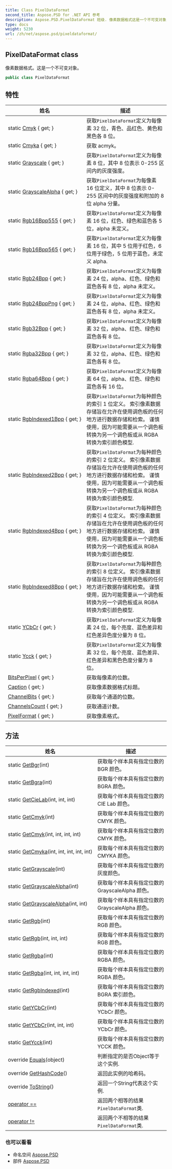 ```yaml
---
title: Class PixelDataFormat
second_title: Aspose.PSD for .NET API 参考
description: Aspose.PSD.PixelDataFormat 班级. 像素数据格式这是一个不可变对象
type: docs
weight: 5230
url: /zh/net/aspose.psd/pixeldataformat/
---
```

## PixelDataFormat class

像素数据格式。这是一个不可变对象。

```csharp
public class PixelDataFormat
```

## 特性

| 姓名 | 描述 |
| --- | --- |
| static [Cmyk](../../aspose.psd/pixeldataformat/cmyk/) { get; } | 获取`PixelDataFormat`定义为每像素 32 位，青色、品红色、黄色和黑色各 8 位。 |
| static [Cmyka](../../aspose.psd/pixeldataformat/cmyka/) { get; } | 获取 acmyk。 |
| static [Grayscale](../../aspose.psd/pixeldataformat/grayscale/) { get; } | 获取`PixelDataFormat`定义为每像素 8 位，其中 8 位表示 0-255 区间内的灰度强度。 |
| static [GrayscaleAlpha](../../aspose.psd/pixeldataformat/grayscalealpha/) { get; } | 获取`PixelDataFormat`为每像素 16 位定义，其中 8 位表示 0-255 区间中的灰度强度和附加的 8 位 alpha 分量。 |
| static [Rgb16Bpp555](../../aspose.psd/pixeldataformat/rgb16bpp555/) { get; } | 获取`PixelDataFormat`定义为每像素 16 位，红色、绿色和蓝色各 5 位，alpha 未定义。 |
| static [Rgb16Bpp565](../../aspose.psd/pixeldataformat/rgb16bpp565/) { get; } | 获取`PixelDataFormat`定义为每像素 16 位，其中 5 位用于红色，6 位用于绿色，5 位用于蓝色，未定义 alpha. |
| static [Rgb24Bpp](../../aspose.psd/pixeldataformat/rgb24bpp/) { get; } | 获取`PixelDataFormat`定义为每像素 24 位，alpha、红色、绿色和蓝色各有 8 位，alpha 未定义。 |
| static [Rgb24BppPng](../../aspose.psd/pixeldataformat/rgb24bpppng/) { get; } | 获取`PixelDataFormat`定义为每像素 24 位，alpha、红色、绿色和蓝色各有 8 位，alpha 未定义。 |
| static [Rgb32Bpp](../../aspose.psd/pixeldataformat/rgb32bpp/) { get; } | 获取`PixelDataFormat`定义为每像素 32 位，alpha、红色、绿色和蓝色各有 8 位。 |
| static [Rgba32Bpp](../../aspose.psd/pixeldataformat/rgba32bpp/) { get; } | 获取`PixelDataFormat`定义为每像素 32 位，alpha、红色、绿色和蓝色各有 8 位。 |
| static [Rgba64Bpp](../../aspose.psd/pixeldataformat/rgba64bpp/) { get; } | 获取`PixelDataFormat`定义为每像素 64 位，alpha、红色、绿色和蓝色各有 16 位。 |
| static [RgbIndexed1Bpp](../../aspose.psd/pixeldataformat/rgbindexed1bpp/) { get; } | 获取`PixelDataFormat`为每种颜色的索引 1 位定义。 索引像素数据存储旨在允许在使用调色板的任何地方进行数据存储和检索。 谨慎使用，因为可能需要从一个调色板转换为另一个调色板或从 RGBA 转换为索引颜色模型. |
| static [RgbIndexed2Bpp](../../aspose.psd/pixeldataformat/rgbindexed2bpp/) { get; } | 获取`PixelDataFormat`为每种颜色的索引 2 位定义。 索引像素数据存储旨在允许在使用调色板的任何地方进行数据存储和检索。 谨慎使用，因为可能需要从一个调色板转换为另一个调色板或从 RGBA 转换为索引颜色模型. |
| static [RgbIndexed4Bpp](../../aspose.psd/pixeldataformat/rgbindexed4bpp/) { get; } | 获取`PixelDataFormat`为每种颜色的索引 4 位定义。 索引像素数据存储旨在允许在使用调色板的任何地方进行数据存储和检索。 谨慎使用，因为可能需要从一个调色板转换为另一个调色板或从 RGBA 转换为索引颜色模型. |
| static [RgbIndexed8Bpp](../../aspose.psd/pixeldataformat/rgbindexed8bpp/) { get; } | 获取`PixelDataFormat`为每种颜色的索引 8 位定义。 索引像素数据存储旨在允许在使用调色板的任何地方进行数据存储和检索。 谨慎使用，因为可能需要从一个调色板转换为另一个调色板或从 RGBA 转换为索引颜色模型. |
| static [YCbCr](../../aspose.psd/pixeldataformat/ycbcr/) { get; } | 获取`PixelDataFormat`定义为每像素 24 位，每个亮度、蓝色差异和红色差异色度分量为 8 位。 |
| static [Ycck](../../aspose.psd/pixeldataformat/ycck/) { get; } | 获取`PixelDataFormat`定义为每像素 32 位，每个亮度、蓝色差异、红色差异和黑色色度分量为 8 位。 |
| [BitsPerPixel](../../aspose.psd/pixeldataformat/bitsperpixel/) { get; } | 获取每像素的位数。 |
| [Caption](../../aspose.psd/pixeldataformat/caption/) { get; } | 获取像素数据格式标题。 |
| [ChannelBits](../../aspose.psd/pixeldataformat/channelbits/) { get; } | 获取每个通道的位数。 |
| [ChannelsCount](../../aspose.psd/pixeldataformat/channelscount/) { get; } | 获取通道计数。 |
| [PixelFormat](../../aspose.psd/pixeldataformat/pixelformat/) { get; } | 获取像素格式。 |

## 方法

| 姓名 | 描述 |
| --- | --- |
| static [GetBgr](../../aspose.psd/pixeldataformat/getbgr/)(int) | 获取每个样本具有指定位数的 BGR 颜色。 |
| static [GetBgra](../../aspose.psd/pixeldataformat/getbgra/)(int) | 获取每个样本具有指定位数的 BGRA 颜色。 |
| static [GetCieLab](../../aspose.psd/pixeldataformat/getcielab/)(int, int, int) | 获取每个样本具有指定位数的 CIE Lab 颜色。 |
| static [GetCmyk](../../aspose.psd/pixeldataformat/getcmyk/#getcmyk)(int) | 获取每个样本具有指定位数的 CMYK 颜色。 |
| static [GetCmyk](../../aspose.psd/pixeldataformat/getcmyk/#getcmyk_1)(int, int, int, int) | 获取每个样本具有指定位数的 CMYK 颜色。 |
| static [GetCmyka](../../aspose.psd/pixeldataformat/getcmyka/)(int, int, int, int, int) | 获取每个样本具有指定位数的 CMYKA 颜色。 |
| static [GetGrayscale](../../aspose.psd/pixeldataformat/getgrayscale/)(int) | 获取每个样本具有指定位数的灰度颜色。 |
| static [GetGrayscaleAlpha](../../aspose.psd/pixeldataformat/getgrayscalealpha/#getgrayscalealpha)(int) | 获取每个样本具有指定位数的 GrayscaleAlpha 颜色。 |
| static [GetGrayscaleAlpha](../../aspose.psd/pixeldataformat/getgrayscalealpha/#getgrayscalealpha_1)(int, int) | 获取每个样本具有指定位数的 GrayscaleAlpha 颜色。 |
| static [GetRgb](../../aspose.psd/pixeldataformat/getrgb/#getrgb)(int) | 获取每个样本具有指定位数的 RGB 颜色。 |
| static [GetRgb](../../aspose.psd/pixeldataformat/getrgb/#getrgb_1)(int, int, int) | 获取每个样本具有指定位数的 RGB 颜色。 |
| static [GetRgba](../../aspose.psd/pixeldataformat/getrgba/#getrgba)(int) | 获取每个样本具有指定位数的 RGBA 颜色。 |
| static [GetRgba](../../aspose.psd/pixeldataformat/getrgba/#getrgba_1)(int, int, int, int) | 获取每个样本具有指定位数的 RGBA 颜色。 |
| static [GetRgbIndexed](../../aspose.psd/pixeldataformat/getrgbindexed/)(int) | 获取每个样本具有指定位数的 BGRA 索引颜色。 |
| static [GetYCbCr](../../aspose.psd/pixeldataformat/getycbcr/#getycbcr)(int) | 获取每个样本具有指定位数的 YCbCr 颜色。 |
| static [GetYCbCr](../../aspose.psd/pixeldataformat/getycbcr/#getycbcr_1)(int, int, int) | 获取每个样本具有指定位数的 YCbCr 颜色。 |
| static [GetYcck](../../aspose.psd/pixeldataformat/getycck/)(int) | 获取每个样本具有指定位数的 YCCK 颜色。 |
| override [Equals](../../aspose.psd/pixeldataformat/equals/)(object) | 判断指定的是否Object等于这个实例. |
| override [GetHashCode](../../aspose.psd/pixeldataformat/gethashcode/)() | 返回此实例的哈希码。 |
| override [ToString](../../aspose.psd/pixeldataformat/tostring/)() | 返回一个String代表这个实例. |
| [operator ==](../../aspose.psd/pixeldataformat/op_equality/) | 返回两个相等的结果`PixelDataFormat`类. |
| [operator !=](../../aspose.psd/pixeldataformat/op_inequality/) | 返回两个不相等的结果`PixelDataFormat`类. |

### 也可以看看

* 命名空间 [Aspose.PSD](../../aspose.psd/)
* 部件 [Aspose.PSD](../../)


